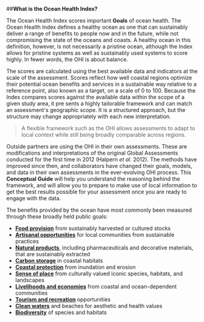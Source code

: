 ##**What is the Ocean Health Index?**

The Ocean Health Index scores important **Goals** of ocean health. The Ocean Health Index defines a healthy ocean as one that can sustainably deliver a range of benefits to people now and in the future, while not compromising the state of the oceans and coasts. A healthy ocean in this definition, however, is not necessarily a pristine ocean, although the Index allows for pristine systems as well as sustainably used systems to score highly. In fewer words, the OHI is about balance.

The scores are calculated using the best available data and indicators at the scale of the assessment. Scores reflect how well coastal regions optimize their potential ocean benefits and services in a sustainable way relative to a reference point, also known as a target, on a scale of 0 to 100. Because the Index compares scores against the available data within the scope of a given study area, it pre sents a highly tailorable framework and can match an assessment's geographic scope. It is a structured approach, but the structure may change appropriately with each new interpretation.

> A flexible framework such as the OHI allows assessments to adapt to local context while still being broadly comparable across regions.

Outside partners are using the OHI in their own assessments. These are modifications and interpretations of the original Global Assessments conducted for the first time in 2012 (Halpern *et al.* 2012). The methods have improved since then, and collaborators have changed their goals, models, and data in their own assessments in the ever-evolving OHI process. This **Conceptual Guide** will help you understand the reasoning behind the framework, and will allow you to prepare to make use of local information to get the best results possible for your assessment once you are ready to engage with the data.

The benefits provided by the ocean have most commonly been measured through these broadly held public goals:

- [**Food provision**](FP_Philosophy) from sustainably harvested or cultured stocks
- [**Artisanal opportunities**](AO_Philosophy) for local communities from sustainable practices
- [**Natural products**](NP_Philosophy), including pharmaceuticals and decorative materials, that are sustainably extracted
- [**Carbon storage**](CS_Philosophy) in coastal habitats
- [**Coastal protection**](CP_Philosophy) from inundation and erosion
- [**Sense of place**](SP_Philosophy) from culturally valued iconic species, habitats, and landscapes
- [**Livelihoods and economies**](LE_Philosophy) from coastal and ocean-dependent communities
- [**Tourism and recreation**](TR_Philosophy) opportunities
- [**Clean waters**](CW_Philosophy) and beaches for aesthetic and health values
- [**Biodiversity**](BIO_Philosophy) of species and habitats
